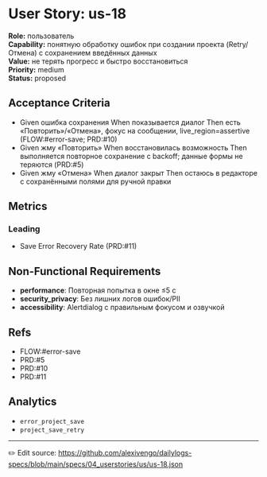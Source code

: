 # User Story: us-18

**Role:** пользователь  
**Capability:** понятную обработку ошибок при создании проекта (Retry/Отмена) с сохранением введённых данных  
**Value:** не терять прогресс и быстро восстановиться  
**Priority:** medium  
**Status:** proposed

## Acceptance Criteria
- Given ошибка сохранения When показывается диалог Then есть «Повторить»/«Отмена», фокус на сообщении, live_region=assertive (FLOW:#error-save; PRD:#10)
- Given жму «Повторить» When восстановилась возможность Then выполняется повторное сохранение с backoff; данные формы не теряются (PRD:#5)
- Given жму «Отмена» When диалог закрыт Then остаюсь в редакторе с сохранёнными полями для ручной правки

## Metrics
### Leading
- Save Error Recovery Rate (PRD:#11)
## Non-Functional Requirements
- **performance**: Повторная попытка в окне ≤5 с
- **security_privacy**: Без лишних логов ошибок/PII
- **accessibility**: Alertdialog с правильным фокусом и озвучкой

## Refs
- FLOW:#error-save
- PRD:#5
- PRD:#10
- PRD:#11

## Analytics
- `error_project_save`
- `project_save_retry`

---
✏️ Edit source: https://github.com/alexivengo/dailylogs-specs/blob/main/specs/04_userstories/us/us-18.json